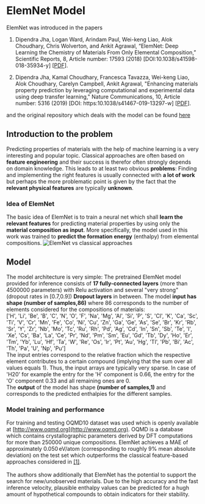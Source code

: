 # ElemNet Model
ElemNet was introduced in the papers

1. Dipendra Jha, Logan Ward, Arindam Paul, Wei-keng Liao, Alok Choudhary, Chris Wolverton, and Ankit Agrawal, “ElemNet: Deep Learning the Chemistry of Materials From Only Elemental Composition,” Scientific Reports, 8, Article number: 17593 (2018) [DOI:10.1038/s41598-018-35934-y]  [<a href="https://www.nature.com/articles/s41598-018-35934-y">PDF</a>].

2. Dipendra Jha, Kamal Choudhary, Francesca Tavazza, Wei-keng Liao, Alok Choudhary, Carelyn Campbell, Ankit Agrawal, "Enhancing materials property prediction by leveraging computational and experimental data using deep transfer learning," Nature Communications, 10, Article number: 5316 (2019) [DOI: https:10.1038/s41467-019-13297-w] [<a href="https://www.nature.com/articles/s41467-019-13297-w">PDF</a>].

and the original repository which deals with the model can be found [here](https://github.com/NU-CUCIS/ElemNet/tree/master/elemnet)

## Introduction to the problem
Predicting properties of materials with the help of machine learning is a very interesting and popular topic. 
Classical approaches are often based on **feature engineering** and their success is therefor often strongly depends on domain knowledge. 
This leads to at least two obvious **problems**: Finding and implementing the right features is usually connected with **a lot of work** 
but perhaps the more problematic point is given by the fact that the **relevant physical features** are typically **unknown**.
### Idea of ElemNet
The basic idea of ElemNet is to train a neural net which shall **learn the relevant features** for predicting material properties by using
only the **material composition as input**. More specifically, the model used in this work was trained to **predict the formation energy** (enthalpy) from elemental compositions.
![ElemNet vs classical approaches](../images/oqmd_approach.png)
## Model
The model architecture is very simple: The pretrained ElemNet model provided for inference consists of **17 fully-connected layers** (more than 4500000 parameters) with Relu activation and several "very strong" (dropout rates in [0.7,0.9]) **Dropout layers** in between. 
The model **input has shape (number of samples,86)** where 86 corresponds to the number of elements considered for the compositions of materials:
<br>
['H', 'Li', 'Be', 'B', 'C', 'N', 'O', 'F', 'Na', 'Mg', 'Al', 'Si', 'P', 'S', 'Cl', 'K', 'Ca', 'Sc', 'Ti', 'V', 'Cr', 'Mn', 'Fe', 'Co', 'Ni', 'Cu', 'Zn', 'Ga', 'Ge', 'As', 'Se', 'Br', 'Kr', 'Rb', 'Sr', 'Y', 'Zr', 'Nb', 'Mo', 'Tc', 'Ru', 'Rh', 'Pd', 'Ag', 
'Cd', 'In', 'Sn', 'Sb', 'Te', 'I', 'Xe', 'Cs', 'Ba', 'La', 'Ce', 'Pr', 'Nd', 'Pm', 'Sm', 'Eu', 'Gd', 'Tb', 'Dy', 'Ho', 'Er', 'Tm', 'Yb', 'Lu', 'Hf', 'Ta', 'W', 'Re', 'Os', 'Ir', 'Pt', 'Au', 'Hg', 'Tl', 'Pb', 'Bi', 'Ac', 'Th', 'Pa', 'U', 'Np', 'Pu']
<br>
The input entries correspond to the relative fraction which the respective element contributes to a certain compound (implying that the sum over all values equals 1). Thus, the input arrays are typically very sparse. In case of 'H20' for example
the entry for the 'H' component is 0.66, the entry for the 'O' component 0.33 and all remaining ones are 0.
<br> The **output** of the model has shape **(number of samples,1)** and corresponds to the predicted enthalpies for the different samples.
### Model training and performance
For training and testing OQMD10 dataset was used which is
openly available at [http://www.oqmd.org](http://www.oqmd.org). 
OQMD is a database which contains crystallographic parameters derived  by DFT computations for more than 250000 unique compositions.
ElemNet achieves a MAE of approximately 0.050 eV/atom (corresponding to roughly 9% mean absolute deviation) on the test set which outperforms 
the classical feature-based approaches considered in [[1]](https://www.nature.com/articles/s41598-018-35934-y).
<br>  
The authors show additionally that ElemNet has the potential to support the search for new/unobserved materials. Due to the high accuracy and the fast inference velocity,
plausible enthalpy values can be predicted for a hugh amount of hypothetical compounds to obtain indicators for their stability. 
